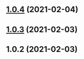 ## [1.0.4](https://github.com/CitizenAERG/boogi/compare/v1.0.3...v1.0.4) (2021-02-04)



## [1.0.3](https://github.com/CitizenAERG/boogi/compare/v1.0.2...v1.0.3) (2021-02-03)



## 1.0.2 (2021-02-03)



